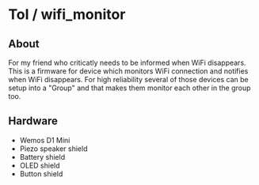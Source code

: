 # ToI / wifi_monitor

## About

For my friend who criticatly needs to be informed when WiFi disappears.
This is a firmware for device which monitors WiFi connection and notifies when WiFi disappears.
For high reliability several of those devices can be setup into a "Group" and that makes them monitor each other in the group too.

## Hardware

* Wemos D1 Mini
* Piezo speaker shield
* Battery shield
* OLED shield
* Button shield
